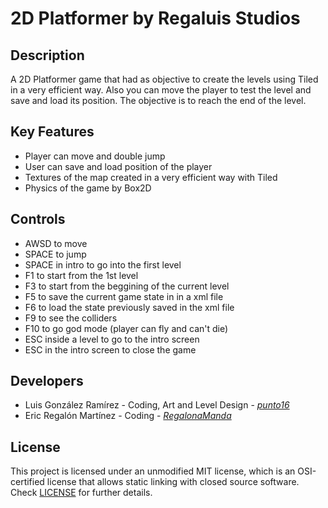 # 2D Platformer by Regaluis Studios

## Description

A 2D Platformer game that had as objective to create the levels using Tiled in a very efficient way. Also you can move the player to test the level and save and load its position.
The objective is to reach the end of the level.

## Key Features

- Player can move and double jump
- User can save and load position of the player
- Textures of the map created in a very efficient way with Tiled
- Physics of the game by Box2D
 
## Controls

 - AWSD to move
 - SPACE to jump
 - SPACE in intro to go into the first level
 - F1 to start from the 1st level
 - F3 to start from the beggining of the current level
 - F5 to save the current game state in in a xml file
 - F6 to load the state previously saved in the xml file
 - F9 to see the colliders
 - F10 to go god mode (player can fly and can't die)
 - ESC inside a level to go to the intro screen
 - ESC in the intro screen to close the game

## Developers

 - Luis González Ramírez - Coding, Art and Level Design - [_punto16_](https://github.com/punto16)
 - Eric Regalón Martínez - Coding - [_RegalonaManda_](https://github.com/RegalonaManda)

## License

This project is licensed under an unmodified MIT license, which is an OSI-certified license that allows static linking with closed source software. Check [LICENSE](LICENSE) for further details.
